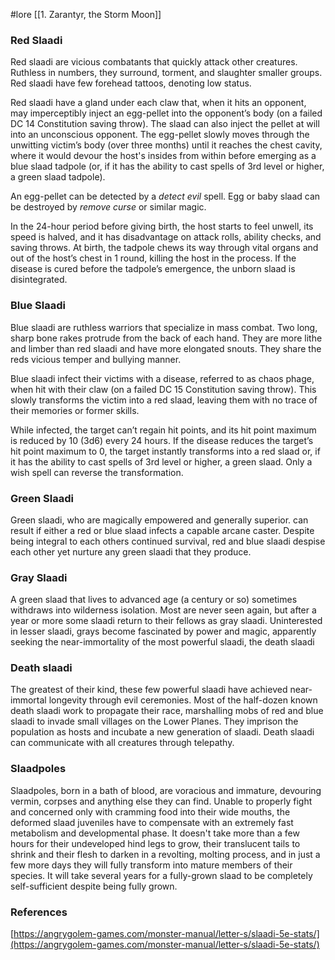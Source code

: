 #lore [[1. Zarantyr, the Storm Moon]]

### Red Slaadi

Red slaadi are vicious combatants that quickly attack other creatures. Ruthless in numbers, they surround, torment, and slaughter smaller groups. Red slaadi have few forehead tattoos, denoting low status.

Red slaadi have a gland under each claw that, when it hits an opponent, may imperceptibly inject an egg-pellet into the opponent’s body (on a failed DC 14 Constitution saving throw). The slaad can also inject the pellet at will into an unconscious opponent. The egg-pellet slowly moves through the unwitting victim’s body (over three months) until it reaches the chest cavity, where it would devour the host's insides from within before emerging as a blue slaad tadpole (or, if it has the ability to cast spells of 3rd level or higher, a green slaad tadpole).

An egg-pellet can be detected by a *detect evil* spell. Egg or baby slaad can be destroyed by *remove curse* or similar magic.

In the 24-hour period before giving birth, the host starts to feel unwell, its speed is halved, and it has disadvantage on attack rolls, ability checks, and saving throws. At birth, the tadpole chews its way through vital organs and out of the host’s chest in 1 round, killing the host in the process. If the disease is cured before the tadpole’s emergence, the unborn slaad is disintegrated.

### Blue Slaadi

Blue slaadi are ruthless warriors that specialize in mass combat. Two long, sharp bone rakes protrude from the back of each hand. They are more lithe and limber than red slaadi and have more elongated snouts. They share the reds vicious temper and bullying manner.

Blue slaadi infect their victims with a disease, referred to as chaos phage, when hit with their claw (on a failed DC 15 Constitution saving throw). This slowly transforms the victim into a red slaad, leaving them with no trace of their memories or former skills.

While infected, the target can’t regain hit points, and its hit point maximum is reduced by 10 (3d6) every 24 hours. If the disease reduces the target’s hit point maximum to 0, the target instantly transforms into a red slaad or, if it has the ability to cast spells of 3rd level or higher, a green slaad. Only a wish spell can reverse the transformation.

### Green Slaadi

Green slaadi, who are magically empowered and generally superior. can result if either a red or blue slaad infects a capable arcane caster. Despite being integral to each others continued survival, red and blue slaadi despise each other yet nurture any green slaadi that they produce.

### Gray Slaadi

A green slaad that lives to advanced age (a century or so) sometimes withdraws into wilderness isolation. Most are never seen again, but after a year or more some slaadi return to their fellows as gray slaadi. Uninterested in lesser slaadi, grays become fascinated by power and magic, apparently seeking the near-immortality of the most powerful slaadi, the death slaadi

### Death slaadi

The greatest of their kind, these few powerful slaadi have achieved near-immortal longevity through evil ceremonies. Most of the half-dozen known death slaadi work to propagate their race, marshalling mobs of red and blue slaadi to invade small villages on the Lower Planes. They imprison the population as hosts and incubate a new generation of slaadi. Death slaadi can communicate with all creatures through telepathy.

### Slaadpoles

Slaadpoles, born in a bath of blood, are voracious and immature, devouring vermin, corpses and anything else they can find. Unable to properly fight and concerned only with cramming food into their wide mouths, the deformed slaad juveniles have to compensate with an extremely fast metabolism and developmental phase. It doesn't take more than a few hours for their undeveloped hind legs to grow, their translucent tails to shrink and their flesh to darken in a revolting, molting process, and in just a few more days they will fully transform into mature members of their species. It will take several years for a fully-grown slaad to be completely self-sufficient despite being fully grown.

### References

[https://angrygolem-games.com/monster-manual/letter-s/slaadi-5e-stats/](https://angrygolem-games.com/monster-manual/letter-s/slaadi-5e-stats/)